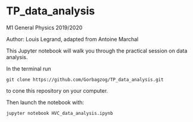 # TP_data_analysis
M1 General Physics 2019/2020


Author:
Louis Legrand, adapted from Antoine Marchal

This Jupyter notebook will walk you through the practical session on data analysis.

In the terminal run

```batch
git clone https://github.com/Gorbagzog/TP_data_analysis.git
```

to cone this repository on your computer.

Then launch the notebook with:

```batch
jupyter notebook HVC_data_analysis.ipynb
```
